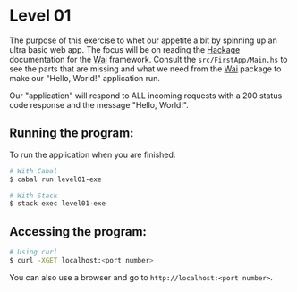 # Level 01

The purpose of this exercise to whet our appetite a bit by spinning up an ultra
basic web app. The focus will be on reading the [Hackage] documentation for the
[Wai] framework. Consult the ``src/FirstApp/Main.hs`` to see the parts that are
missing and what we need from the [Wai] package to make our "Hello, World!"
application run.

Our "application" will respond to ALL incoming requests with a 200 status code
response and the message "Hello, World!".

[Hackage]: (https://hackage.haskell.org/)
[Wai]: (https://hackage.haskell.org/package/wai)

## Running the program:

To run the application when you are finished:

```bash
# With Cabal
$ cabal run level01-exe

# With Stack
$ stack exec level01-exe
```

## Accessing the program:

```bash
# Using curl
$ curl -XGET localhost:<port number>
```

You can also use a browser and go to ``http://localhost:<port number>``.
